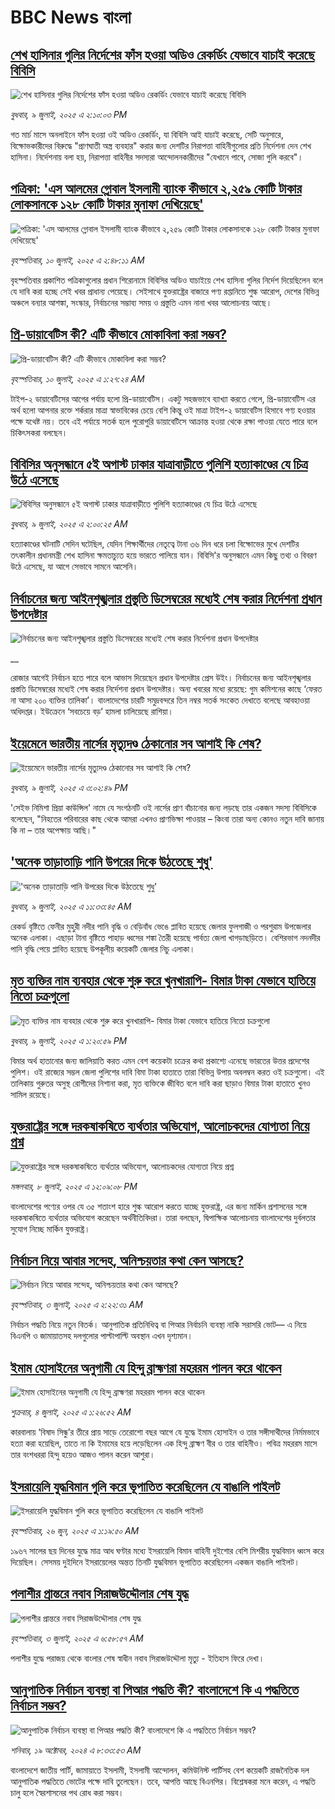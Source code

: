 # BBC News বাংলা## [শেখ হাসিনার গুলির নির্দেশের ফাঁস হওয়া অডিও রেকর্ডিং যেভাবে যাচাই করেছে বিবিসি](https://www.bbc.com/bengali/articles/c75rx4w55xyo?at_campaign=githubrss)![শেখ হাসিনার গুলির নির্দেশের ফাঁস হওয়া অডিও রেকর্ডিং যেভাবে যাচাই করেছে বিবিসি](https://ichef.bbci.co.uk/ace/ws/240/cpsprodpb/56e5/live/14cd90c0-5cce-11f0-a40e-a1af2950b220.jpg)_বুধবার, ৯ জুলাই, ২০২৫ এ ২:১০:০৩ PM_গত মার্চ মাসে অনলাইনে ফাঁস হওয়া ওই অডিও রেকর্ডিং, যা বিবিসি আই যাচাই করেছে, সেটি অনুসারে, বিক্ষোভকারীদের বিরুদ্ধে "প্রাণঘাতী অস্ত্র ব্যবহার" করার জন্য দেশটির নিরাপত্তা বাহিনীগুলোর প্রতি নির্দেশনা দেন শেখ হাসিনা। নির্দেশনায় বলা হয়, নিরাপত্তা বাহিনীর সদস্যরা আন্দোলনকারীদের "যেখানে পাবে, সোজা গুলি করবে"।## [পত্রিকা: 'এস আলমের গ্লোবাল ইসলামী ব্যাংক কীভাবে ২,২৫৯ কোটি টাকার লোকসানকে ১২৮ কোটি টাকার মুনাফা দেখিয়েছে'](https://www.bbc.com/bengali/articles/c79qr4rpp0lo?at_campaign=githubrss)![পত্রিকা: 'এস আলমের গ্লোবাল ইসলামী ব্যাংক কীভাবে ২,২৫৯ কোটি টাকার লোকসানকে ১২৮ কোটি টাকার মুনাফা দেখিয়েছে'](https://ichef.bbci.co.uk/ace/ws/240/cpsprodpb/2cfc/live/4f3468d0-5d35-11f0-a40e-a1af2950b220.jpg)_বৃহস্পতিবার, ১০ জুলাই, ২০২৫ এ ২:৪৮:১১ AM_বৃহস্পতিবার প্রকাশিত পত্রিকাগুলোর প্রধান শিরোনামে বিবিসির অডিও যাচাইয়ে শেখ হাসিনা গুলির নির্দেশ দিয়েছিলেন বলে যে দাবি করা হচ্ছে সেই খবর প্রাধান্য পেয়েছে। সেইসাথে যুক্তরাষ্ট্রের বাজারে পণ্য রপ্তানিতে শুল্ক  আরোপ, দেশের বিভিন্ন অঞ্চলে বন্যার আশঙ্কা, সংস্কার, নির্বাচনের সম্ভাব্য সময় ও প্রস্তুতি এমন নানা খবর আলোচনায় আছে।## [প্রি-ডায়াবেটিস কী? এটি কীভাবে মোকাবিলা করা সম্ভব?](https://www.bbc.com/bengali/articles/ceq71dynvlyo?at_campaign=githubrss)![প্রি-ডায়াবেটিস কী? এটি কীভাবে মোকাবিলা করা সম্ভব?](https://ichef.bbci.co.uk/ace/ws/240/cpsprodpb/38ce/live/4e63cd80-5be4-11f0-960d-e9f1088a89fe.jpg)_বৃহস্পতিবার, ১০ জুলাই, ২০২৫ এ ১:২৭:২৪ AM_টাইপ-২ ডায়াবেটিসের আগের পর্যায় হলো প্রি-ডায়াবেটিস। একটু সহজভাবে ব্যাখ্যা করতে গেলে, প্রি-ডায়াবেটিস এর অর্থ হলো আপনার রক্তে শর্করার মাত্রা স্বাভাবিকের চেয়ে বেশি কিন্তু ওই মাত্রা টাইপ-২ ডায়াবেটিস হিসাবে গণ্য হওয়ার পক্ষে যথেষ্ট নয়। তবে এই পর্যায়ে সতর্ক হলে পুরোপুরি ডায়াবেটিসে আক্রান্ত হওয়া থেকে রক্ষা পাওয়া যেতে পারে বলে চিকিৎসকরা বলছেন।## [বিবিসির অনুসন্ধানে ৫ই অগাস্ট ঢাকার যাত্রাবাড়ীতে পুলিশি হত্যাকাণ্ডের যে চিত্র উঠে এসেছে](https://www.bbc.com/bengali/articles/ce9x120d74yo?at_campaign=githubrss)![বিবিসির অনুসন্ধানে ৫ই অগাস্ট ঢাকার যাত্রাবাড়ীতে পুলিশি হত্যাকাণ্ডের যে চিত্র উঠে এসেছে](https://ichef.bbci.co.uk/ace/ws/240/cpsprodpb/f4e7/live/69ad1a10-5c70-11f0-960d-e9f1088a89fe.png)_বুধবার, ৯ জুলাই, ২০২৫ এ ২:০০:২৫ AM_হত্যাকাণ্ডের ঘটনাটি সেদিন ঘটেছিল, যেদিন শিক্ষার্থীদের নেতৃত্বে টানা ৩৬ দিন ধরে চলা বিক্ষোভের মুখে দেশটির তৎকালীন প্রধানমন্ত্রী শেখ হাসিনা ক্ষমতাচ্যুত হয়ে ভারতে পালিয়ে যান। বিবিসি'র অনুসন্ধানে এমন কিছু তথ্য ও বিবরণ উঠে এসেছে, যা আগে সেভাবে সামনে আসেনি।## [নির্বাচনের জন্য আইনশৃঙ্খলার প্রস্তুতি ডিসেম্বরের মধ্যেই শেষ করার নির্দেশনা প্রধান উপদেষ্টার](https://www.bbc.co.uk/bengali/live/c1wpzqwvxq2t?at_campaign=githubrss)![নির্বাচনের জন্য আইনশৃঙ্খলার প্রস্তুতি ডিসেম্বরের মধ্যেই শেষ করার নির্দেশনা প্রধান উপদেষ্টার](https://ichef.bbci.co.uk/ace/standard/240/cpsprodpb/e5ea/live/26fc3e20-5cd5-11f0-b5c5-012c5796682d.jpg)__রোজার আগেই নির্বাচন হতে পারে বলে আভাস দিয়েছেন প্রধান উপদেষ্টার প্রেস উইং। নির্বাচনের জন্য আইনশৃঙ্খলার প্রস্ততি ডিসেম্বরের মধ্যেই শেষ করার নির্দেশনা প্রধান উপদেষ্টার। অন্য খবরের মধ্যে রয়েছে: গুম কমিশনের কাছে ‘ফেরত না আসা ২০০ ব্যক্তির তালিকা’। বাংলাদেশের চারটি সমুদ্রবন্দরে তিন নম্বর সতর্ক সংকেত দেখাতে বলেছে আবহাওয়া অধিদপ্তর। ইউক্রেনে ‘সবচেয়ে বড়’ হামলা চালিয়েছে রাশিয়া।## [ইয়েমেনে ভারতীয় নার্সের মৃত্যুদণ্ড ঠেকানোর সব আশাই কি শেষ?](https://www.bbc.com/bengali/articles/c33586m3p44o?at_campaign=githubrss)![ইয়েমেনে ভারতীয় নার্সের মৃত্যুদণ্ড ঠেকানোর সব আশাই কি শেষ?](https://ichef.bbci.co.uk/ace/ws/240/cpsprodpb/a929/live/ff33c160-5cc5-11f0-b5c5-012c5796682d.png)_বুধবার, ৯ জুলাই, ২০২৫ এ ৩:০২:৪৯ PM_'সেইভ নিমিশা প্রিয়া কাউন্সিল' নামে যে সংগঠনটি ওই নার্সের প্রাণ বাঁচানোর জন্য লড়ছে তার একজন সদস্য বিবিসিকে বলেছেন, "নিহতের পরিবারের কাছ থেকে আমরা এখনও প্রাণভিক্ষা পাওয়ার – কিংবা তারা অন্য কোনও নতুন দাবি জানায় কি না – তার অপেক্ষায় আছি।"## ['অনেক তাড়াতাড়ি পানি উপরের দিকে উঠতেছে শুধু'](https://www.bbc.com/bengali/articles/cgq7e35jq9po?at_campaign=githubrss)!['অনেক তাড়াতাড়ি পানি উপরের দিকে উঠতেছে শুধু'](https://ichef.bbci.co.uk/ace/ws/240/cpsprodpb/6636/live/31fc23e0-5cb1-11f0-a40e-a1af2950b220.jpg)_বুধবার, ৯ জুলাই, ২০২৫ এ ১১:৩৩:৪৫ AM_রেকর্ড বৃষ্টিতে ফেনীর মুহুরী নদীর পানি বৃদ্ধি ও বেড়িবাঁধ ভেঙে প্লাবিত হয়েছে জেলার ফুলগাজী ও পরশুরাম উপজেলার অনেক এলাকা। এছাড়া টানা বৃষ্টিতে পাহাড় ধ্বসের শঙ্কা তৈরী হয়েছে পার্বত্য জেলা খাগড়াছড়িতে। বেশিরভাগ নদনদীর পানি বৃদ্ধি পেয়ে প্লাবিত হয়েছে উপকূলীয় কয়েকটি জেলার নিচু এলাকা।## [মৃত ব্যক্তির নাম ব্যবহার থেকে শুরু করে খুনখারাপি- বিমার টাকা যেভাবে হাতিয়ে নিতো চক্রগুলো](https://www.bbc.com/bengali/articles/c05606m8rqlo?at_campaign=githubrss)![মৃত ব্যক্তির নাম ব্যবহার থেকে শুরু করে খুনখারাপি- বিমার টাকা যেভাবে হাতিয়ে নিতো চক্রগুলো](https://ichef.bbci.co.uk/ace/ws/240/cpsprodpb/3e1e/live/055de8e0-5cb2-11f0-a40e-a1af2950b220.jpg)_বুধবার, ৯ জুলাই, ২০২৫ এ ১:২০:৫৯ PM_বিমার অর্থ হাতানোর জন্য জালিয়াতি করত এমন বেশ কয়েকটা চক্রের কথা প্রকাশ্যে এনেছে ভারতের উত্তর প্রদেশের পুলিশ। 
ওই রাজ্যের সম্ভল জেলা পুলিশের দাবি বিমা টাকা হাতাতে তারা বিভিন্ন উপায় অবলম্বন করত ওই চক্রগুলো। এই তালিকায় গুরুতর অসুস্থ রোগীদের নিশানা করা, মৃত ব্যক্তিকে জীবিত বলে দাবি করা ছাড়াও  বিমার টাকা হাতাতে খুনও সামিল রয়েছে।## [যুক্তরাষ্ট্রের সঙ্গে দরকষাকষিতে ব্যর্থতার অভিযোগ, আলোচকদের যোগ্যতা নিয়ে প্রশ্ন](https://www.bbc.com/bengali/articles/crmvd04j17ko?at_campaign=githubrss)![যুক্তরাষ্ট্রের সঙ্গে দরকষাকষিতে ব্যর্থতার অভিযোগ, আলোচকদের যোগ্যতা নিয়ে প্রশ্ন](https://ichef.bbci.co.uk/ace/ws/240/cpsprodpb/f157/live/1d2fd330-5be4-11f0-b903-43503ec955f5.jpg)_মঙ্গলবার, ৮ জুলাই, ২০২৫ এ ১২:০৯:০৮ PM_বাংলাদেশের পণ্যের ওপর যে ৩৫ শতাংশ হারে শুল্ক আরোপ করতে যাচ্ছে যুক্তরাষ্ট্র, এর জন্য মার্কিন প্রশাসনের সঙ্গে দরকষাকষিতে ব্যর্থতার অভিযোগ করেছেন অর্থনীতিবিদরা। তারা বলছেন, দ্বিপাক্ষিক আলোচনায় বাংলাদেশের দুর্বলতার সুযোগ নিচ্ছে মার্কিন যুক্তরাষ্ট্র।## [নির্বাচন নিয়ে আবার সন্দেহ, অনিশ্চয়তার কথা কেন আসছে?](https://www.bbc.com/bengali/articles/cx203p1pvd2o?at_campaign=githubrss)![নির্বাচন নিয়ে আবার সন্দেহ, অনিশ্চয়তার কথা কেন আসছে?](https://ichef.bbci.co.uk/ace/ws/240/cpsprodpb/a114/live/c104e500-57a1-11f0-9074-8989d8c97d87.jpg)_বৃহস্পতিবার, ৩ জুলাই, ২০২৫ এ ২:২২:৩১ AM_নির্বাচন পদ্ধতি নিয়ে নতুন বিতর্ক। আনুপাতিক প্রতিনিধিত্ব বা পিআর নির্বাচনি ব্যবস্থা নাকি সরাসরি ভোট–– এ নিয়ে  বিএনপি ও জামায়াতসহ দলগুলোর পাল্টাপাল্টি অবস্থান এখন দৃশ্যমান।## [ইমাম হোসাইনের অনুগামী যে হিন্দু ব্রাহ্মণরা মহররম পালন করে থাকেন](https://www.bbc.com/bengali/articles/cn0z2nn003go?at_campaign=githubrss)![ইমাম হোসাইনের অনুগামী যে হিন্দু ব্রাহ্মণরা মহররম পালন করে থাকেন](https://ichef.bbci.co.uk/ace/ws/240/cpsprodpb/3ba6/live/099f23f0-57ef-11f0-960d-e9f1088a89fe.jpg)_শুক্রবার, ৪ জুলাই, ২০২৫ এ ১:২৬:৫২ AM_কারবালায় ‘বিষাদ সিন্ধু’র তীরে প্রায় সাড়ে তেরোশো বছর আগে যে যুদ্ধে ইমাম হোসাইন ও তার সঙ্গীসাথীদের নির্মমভাবে হত্যা করা হয়েছিল, তাতে না কি ইমামের হয়ে লড়েছিলেন এক হিন্দু ব্রাহ্মণ বীর ও তার বাহিনীও। পবিত্র মহররম মাসে তার বংশধররা হিন্দু হয়েও আজও পালন করেন আশুরা।## [ইসরায়েলি যুদ্ধবিমান গুলি করে ভূপাতিত করেছিলেন যে বাঙালি পাইলট](https://www.bbc.com/bengali/articles/cx2vgyzvjzlo?at_campaign=githubrss)![ইসরায়েলি যুদ্ধবিমান গুলি করে ভূপাতিত করেছিলেন যে বাঙালি পাইলট](https://ichef.bbci.co.uk/ace/ws/240/cpsprodpb/8474/live/82f77130-51aa-11f0-8485-7bd50fa63665.jpg)_বৃহস্পতিবার, ২৬ জুন, ২০২৫ এ ১:১৯:৫০ AM_১৯৬৭ সালের ছয় দিনের যুদ্ধে মাত্র আধ ঘণ্টার মধ্যে ইসরায়েলি বিমান বাহিনী দুইশোর বেশি মিশরীয় যুদ্ধবিমান ধ্বংস করে দিয়েছিল। সেসময় দুইদিনে ইসরায়েলের অন্তত তিনটি যুদ্ধবিমান ভূপাতিত করেছিলেন একজন বাঙালি পাইলট।## [পলাশীর প্রান্তরে  নবাব সিরাজউদ্দৌলার শেষ যুদ্ধ](https://www.bbc.com/bengali/articles/c24vzv0mpypo?at_campaign=githubrss)![পলাশীর প্রান্তরে  নবাব সিরাজউদ্দৌলার শেষ যুদ্ধ](https://ichef.bbci.co.uk/ace/ws/240/cpsprodpb/fbee/live/deeb8c10-5759-11f0-960d-e9f1088a89fe.jpg)_বৃহস্পতিবার, ৩ জুলাই, ২০২৫ এ ৬:৫৮:৫৭ AM_পলাশীর যুদ্ধে পরাজয় থেকে বাংলার শেষ স্বাধীন নবাব সিরাজউদ্দৌলা মৃত্যু - ইতিহাস ফিরে দেখা।## [আনুপাতিক নির্বাচন ব্যবস্থা বা পিআর পদ্ধতি কী? বাংলাদেশে কি এ পদ্ধতিতে নির্বাচন সম্ভব?](https://www.bbc.com/bengali/articles/c78d090ezdpo?at_campaign=githubrss)![আনুপাতিক নির্বাচন ব্যবস্থা বা পিআর পদ্ধতি কী? বাংলাদেশে কি এ পদ্ধতিতে নির্বাচন সম্ভব?](https://ichef.bbci.co.uk/ace/ws/240/cpsprodpb/5da0/live/2da73d40-8bae-11ef-b6b0-c9af5f7f16e4.jpg)_শনিবার, ১৯ অক্টোবর, ২০২৪ এ ৮:৩৩:৫৩ AM_বাংলাদেশে জাতীয় পার্টি, জামায়াতে ইসলামী, ইসলামী আন্দোলন, কমিউনিস্ট পার্টিসহ বেশ কয়েকটি রাজনৈতিক দল আনুপাতিক পদ্ধতিতে ভোটের পক্ষে দাবি তুলেছেন। তবে, আপত্তি আছে বিএনপির। বিশ্লেষকরা মনে করেন, এ পদ্ধতি চালু হলে স্বৈরশাসনের পথ রোধ করা সম্ভব।